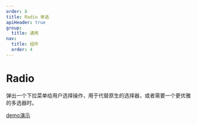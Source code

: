 ```yaml
---
order: 8
title: Radio 单选
apiHeader: true
group:
  title: 通用
nav:
  title: 组件
  order: 4
---
```


# Radio

弹出一个下拉菜单给用户选择操作，用于代替原生的选择器，或者需要一个更优雅的多选器时。

[demo演示](https://www.figma.com/proto/krDLmYQcKVgL8ICib2dWt7/%E5%BD%B1%E5%88%80-OS25?node-id=40001835-82332&p=f&viewport=1362%2C351%2C0.82&t=BmJU8ZGafJxd7e7f-0&scaling=min-zoom&content-scaling=fixed&starting-point-node-id=40001911%3A21654&fuid=1272846533367774791)

<code src="./example/demo1.tsx"></code>
